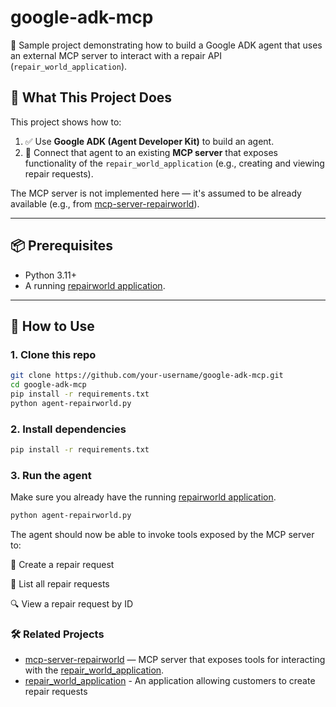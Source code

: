 # google-adk-mcp

🚀 Sample project demonstrating how to build a Google ADK agent that uses an external MCP server to interact with a repair API (`repair_world_application`).

## 🧠 What This Project Does

This project shows how to:

1. ✅ Use **Google ADK (Agent Developer Kit)** to build an agent.
2. 🔌 Connect that agent to an existing **MCP server** that exposes functionality of the `repair_world_application` (e.g., creating and viewing repair requests).

The MCP server is not implemented here — it's assumed to be already available (e.g., from [mcp-server-repairworld](https://github.com/your-org/mcp-server-repairworld)).

---

## 📦 Prerequisites

- Python 3.11+
- A running [repairworld application](https://github.com/nikhilpurwant/repair_world_application).
---

## 🚀 How to Use

### 1. Clone this repo

```bash
git clone https://github.com/your-username/google-adk-mcp.git
cd google-adk-mcp
pip install -r requirements.txt
python agent-repairworld.py
```

### 2. Install dependencies

```bash
pip install -r requirements.txt
```

### 3. Run the agent

Make sure you already have the running [repairworld application](https://github.com/nikhilpurwant/repair_world_application).

```bash
python agent-repairworld.py
```

The agent should now be able to invoke tools exposed by the MCP server to:

🔧 Create a repair request

📄 List all repair requests

🔍 View a repair request by ID


###  🛠 Related Projects
* [mcp-server-repairworld](https://pypi.org/project/mcp-server-repairworld/) — MCP server that exposes tools for interacting with the [repair_world_application](https://github.com/nikhilpurwant/repair_world_application).
* [repair_world_application](https://github.com/nikhilpurwant/repair_world_application) - An application allowing customers to create repair requests

